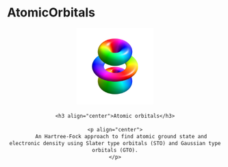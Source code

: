 # AtomicOrbitals

<div align="center">
    <a href="https://github.com/alexandremnd/AtomicOrbitals">
        <img src="img/illustration.png" alt="Logo", width="180", height="180">
    </a>

    <h3 align="center">Atomic orbitals</h3>

    <p align="center">
        An Hartree-Fock approach to find atomic ground state and electronic density using Slater type orbitals (STO) and Gaussian type orbitals (GTO).
    </p>
</div>
